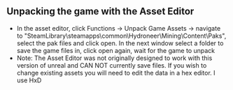 ## Unpacking the game with the Asset Editor
 - In the asset editor, click Functions -> Unpack Game Assets -> navigate to "SteamLibrary\steamapps\common\Hydroneer\Mining\Content\Paks", select the pak files and click open. In the next window select a folder to save the game files in, click open again, wait for the game to unpack
 - Note: The Asset Editor was not originally designed to work with this version of unreal and CAN NOT currently save files. If you wish to change existing assets you will need to edit the data in a hex editor. I use HxD
